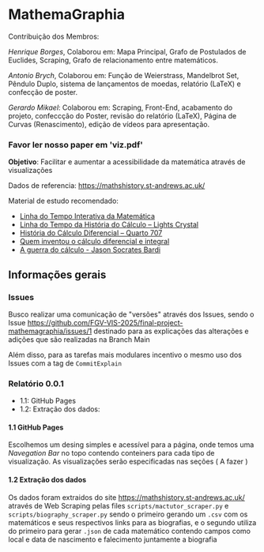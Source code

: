 # MathemaGraphia 

Contribuição dos Membros:

*Henrique Borges*, Colaborou em: Mapa Principal, Grafo de Postulados de Euclides, Scraping, Grafo de relacionamento entre matemáticos.

*Antonio Brych*, Colaborou em:  Função de Weierstrass, Mandelbrot Set, Pêndulo Duplo, sistema de lançamentos de moedas, relatório (LaTeX) e confecção de poster.

*Gerardo Mikael*: Colaborou em: Scraping, Front-End, acabamento do projeto, confeccção do Poster, revisão do relatório (LaTeX), Página de Curvas (Renascimento), edição de vídeos para apresentação.

### Favor ler nosso paper em 'viz.pdf'




**Objetivo**: Facilitar e aumentar a acessibilidade da matemática através de visualizações 

Dados de referencia: https://mathshistory.st-andrews.ac.uk/

Material de estudo recomendado:
* [Linha do Tempo Interativa da Matemática](https://museualterdata.com.br/linha-do-tempo/)
* [Linha do Tempo da História do Cálculo – Lights Crystal](https://museualterdata.com.br/linha-do-tempo/)
* [História do Cálculo Diferencial – Quarto 707](https://www.quarto707.com.br/diario-de-estudos/historia-do-calculo-diferencial/)
* [Quem inventou o cálculo diferencial e integral](https://www.youtube.com/watch?v=2lYTt5vjMfg&t=108s)
* [A guerra do cálculo - Jason Socrates Bardi](https://g.co/kgs/RVVVQb8)

## Informações gerais

### Issues 
Busco realizar uma comunicação de "versões" através dos Issues, sendo o Issue https://github.com/FGV-VIS-2025/final-project-mathemagraphia/issues/1 destinado para as explicações das alterações e adições que são realizadas na Branch Main

Além disso, para as tarefas mais modulares incentivo o mesmo uso dos Issues com a tag de `CommitExplain`

### Relatório 0.0.1

* 1.1: GitHub Pages
* 1.2: Extração dos dados:

#### 1.1 GitHub Pages
Escolhemos um desing simples e acessível para a página, onde temos uma *Navegation Bar* no topo contendo conteiners para cada tipo de visualização. 
As visualizações serão especificadas nas seções ( A fazer ) 

#### 1.2 Extração dos dados
Os dados foram extraidos do site https://mathshistory.st-andrews.ac.uk/ através de Web Scraping pelas files `scripts/mactutor_scraper.py` e `scripts/biography_scraper.py` sendo o primeiro gerando um `.csv` com os matemáticos e seus respectivos links para as biografias, e o segundo utiliza do primeiro para gerar `.json` de cada matemático contendo campos como local e data de nascimento e falecimento juntamente a biografia 
